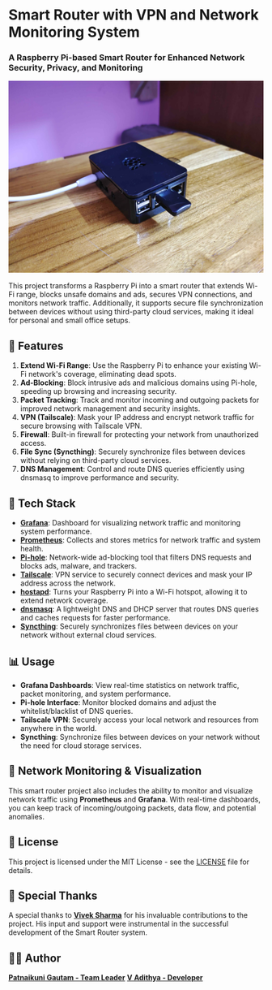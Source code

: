 # Smart Router with VPN and Network Monitoring System

### A Raspberry Pi-based Smart Router for Enhanced Network Security, Privacy, and Monitoring

![Smart Router](raspberry_pi_project.jpg)

This project transforms a Raspberry Pi into a smart router that extends Wi-Fi range, blocks unsafe domains and ads, secures VPN connections, and monitors network traffic. Additionally, it supports secure file synchronization between devices without using third-party cloud services, making it ideal for personal and small office setups.

## 🌟 Features

1. **Extend Wi-Fi Range**: Use the Raspberry Pi to enhance your existing Wi-Fi network's coverage, eliminating dead spots.
2. **Ad-Blocking**: Block intrusive ads and malicious domains using Pi-hole, speeding up browsing and increasing security.
3. **Packet Tracking**: Track and monitor incoming and outgoing packets for improved network management and security insights.
4. **VPN (Tailscale)**: Mask your IP address and encrypt network traffic for secure browsing with Tailscale VPN.
5. **Firewall**: Built-in firewall for protecting your network from unauthorized access.
6. **File Sync (Syncthing)**: Securely synchronize files between devices without relying on third-party cloud services.
7. **DNS Management**: Control and route DNS queries efficiently using dnsmasq to improve performance and security.

## 🚀 Tech Stack

- **[Grafana](https://grafana.com/)**: Dashboard for visualizing network traffic and monitoring system performance.
- **[Prometheus](https://prometheus.io/)**: Collects and stores metrics for network traffic and system health.
- **[Pi-hole](https://pi-hole.net/)**: Network-wide ad-blocking tool that filters DNS requests and blocks ads, malware, and trackers.
- **[Tailscale](https://tailscale.com/)**: VPN service to securely connect devices and mask your IP address across the network.
- **[hostapd](https://w1.fi/hostapd/)**: Turns your Raspberry Pi into a Wi-Fi hotspot, allowing it to extend network coverage.
- **[dnsmasq](https://thekelleys.org.uk/dnsmasq/doc.html)**: A lightweight DNS and DHCP server that routes DNS queries and caches requests for faster performance.
- **[Syncthing](https://syncthing.net/)**: Securely synchronizes files between devices on your network without external cloud services.

## 📊 Usage

- **Grafana Dashboards**: View real-time statistics on network traffic, packet monitoring, and system performance.
- **Pi-hole Interface**: Monitor blocked domains and adjust the whitelist/blacklist of DNS queries.
- **Tailscale VPN**: Securely access your local network and resources from anywhere in the world.
- **Syncthing**: Synchronize files between devices on your network without the need for cloud storage services.

## 🔧 Network Monitoring & Visualization

This smart router project also includes the ability to monitor and visualize network traffic using **Prometheus** and **Grafana**. With real-time dashboards, you can keep track of incoming/outgoing packets, data flow, and potential anomalies.

## 📜 License

This project is licensed under the MIT License - see the [LICENSE](LICENSE) file for details.

## 🙏 Special Thanks

A special thanks to **[Vivek Sharma](https://github.com/ifsvivek)**   for his invaluable contributions to the project. His input and support were instrumental in the successful development of the Smart Router system.

## 🧑‍💻 Author

**[Patnaikuni Gautam - Team Leader](https://github.com/Patnaikuni-Gautam)** 
**[V Adithya - Developer](https://github.com/itsadithyav)**  


